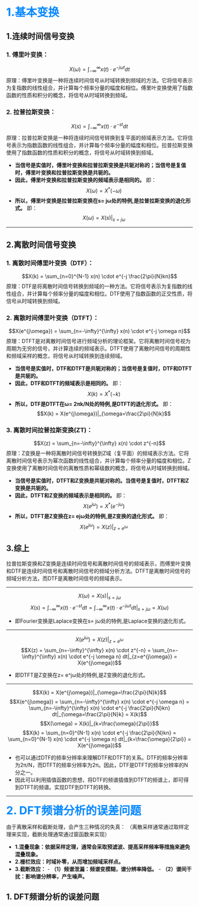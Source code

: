 <span style="color:#0089ff; font-size: 30px; font-weight: bold">
1.基本变换
</span>

## 1.连续时间信号变换

### 1. 傅里叶变换：
   $$X(\omega) = \int_{-\infty}^{\infty} x(t) \cdot e^{-j \omega t} dt$$
      原理：傅里叶变换是一种将连续时间信号从时域转换到频域的方法。它将信号表示为复指数的线性组合，并计算每个频率分量的幅度和相位。傅里叶变换使用了指数函数的性质和积分的概念，将信号从时域转换到频域。

### 2. 拉普拉斯变换：
   $$X(s) = \int_{-\infty}^{\infty} x(t) \cdot e^{-st} dt$$
      原理：拉普拉斯变换是一种将连续时间信号转换到复平面的频域表示方法。它将信号表示为指数函数的线性组合，并计算每个频率分量的幅度和相位。拉普拉斯变换使用了指数函数的性质和积分的概念，将信号从时域转换到频域。



- **当信号是实值时，傅里叶变换和拉普拉斯变换是共轭对称的；当信号是复值时，傅里叶变换和拉普拉斯变换是共轭的。**
- **因此，傅里叶变换和拉普拉斯变换的频域表示是相同的。**
即： $$X(\omega) = X^*(-\omega)$$
- **所以，傅里叶变换是拉普拉斯变换在s= jω处的特例,是拉普拉斯变换的退化形式。**
即： $$X(\omega) = X(s)|_{s=j\omega}$$

----

## 2.离散时间信号变换

### 1. 离散时间傅里叶变换（DTF）：
   $$X(k) = \sum_{n=0}^{N-1} x(n) \cdot e^{-j \frac{2\pi}{N}kn}$$
      原理：DTF是将离散时间信号转换到频域的一种方法。它将信号表示为复指数的线性组合，并计算每个频率分量的幅度和相位。DTF使用了指数函数的正交性质，将信号从时域转换到频域。

### 2. 离散时间傅里叶变换（DTFT）：
   $$X(e^{j\omega}) = \sum_{n=-\infty}^{\infty} x(n) \cdot e^{-j \omega n}$$
      原理：DTFT是对离散时间信号进行频域分析的理论框架。它将离散时间信号视为周期为无穷的信号，并计算连续的频域表示。DTFT使用了离散时间信号的周期性和频域采样的概念，将信号从时域转换到连续频域。


- **当信号是实值时，DTF和DTFT是共轭对称的；当信号是复值时，DTF和DTFT是共轭的。**
- **因此，DTF和DTFT的频域表示是相同的。**
即： $$X(k) = X^*(-k)$$
- **所以，DTF是DTFT在ω= 2πk/N处的特例,是DTFT的退化形式。**
即： $$X(k) = X(e^{j\omega})|_{\omega=\frac{2\pi}{N}k}$$


### 3. 离散时间拉普拉斯变换(ZT)：
   $$X(z) = \sum_{n=-\infty}^{\infty} x(n) \cdot z^{-n}$$
      原理：Z变换是一种将离散时间信号转换到Z域（复平面）的频域表示方法。它将离散时间信号表示为幂次函数的线性组合，并计算每个频率分量的幅度和相位。Z变换使用了离散时间信号的离散性质和幂级数的概念，将信号从时域转换到频域。

- **当信号是实值时，DTFT和Z变换是共轭对称的。当信号是复值时，DTFT和Z变换是共轭的。**
- **因此，DTFT和Z变换的频域表示是相同的。**
即： $$X(e^{j\omega}) = X^*(e^{-j\omega})$$
- **所以，DTFT是Z变换在z= ejω处的特例,是Z变换的退化形式。**
即： $$X(e^{j\omega}) = X(z)|_{z=e^{j\omega}}$$



## 3.综上
拉普拉斯变换和Z变换是连续时间信号和离散时间信号的频域表示，而傅里叶变换和DTF是连续时间信号和离散时间信号的频域分析方法。DTFT是离散时间信号的频域分析方法，而DTF是离散时间信号的频域表示。

----
$$X(\omega) = X(s)|_{s=j\omega}$$
$$X(s) = \int_{-\infty}^{\infty} x(t) \cdot e^{-st} dt = \int_{-\infty}^{\infty} x(t) \cdot e^{-j \omega t} dt|_{s=j\omega} = X(\omega)$$
- 即Fourier变换是Laplace变换在s= jω处的特例,是Laplace变换的退化形式。
----
$$X(e^{j\omega}) = X(z)|_{z=e^{j\omega}}$$
$$X(z) = \sum_{n=-\infty}^{\infty} x(n) \cdot z^{-n} = \sum_{n=-\infty}^{\infty} x(n) \cdot e^{-j \omega n} dt|_{z=e^{j\omega}} = X(e^{j\omega})$$
- 即DTFT是Z变换在z= e^jω处的特例,是Z变换的退化形式。
----
$$X(k) = X(e^{j\omega})|_{\omega=\frac{2\pi}{N}k}$$
$$X(e^{j\omega}) = \sum_{n=-\infty}^{\infty} x(n) \cdot e^{-j \omega n} = \sum_{n=-\infty}^{\infty} x(n) \cdot e^{-j \frac{2\pi}{N}kn} dt|_{\omega=\frac{2\pi}{N}k} = X(k)$$
$$X(\omega) = X(k)|_{k=\frac{\omega}{2\pi}}$$
$$X(k) = \sum_{n=0}^{N-1} x(n) \cdot e^{-j \frac{2\pi}{N}kn} = \sum_{n=0}^{N-1} x(n) \cdot e^{-j \omega n} dt|_{k=\frac{\omega}{2\pi}} = X(e^{j\omega})$$
- 也可以通过DTF的频率分辨率来理解DTF和DTFT的关系。DTF的频率分辨率为2π/N，而DTFT的频率分辨率为2π。因此，DTF是DTFT的频率分辨率的N分之一。
- 因此可以利用插值函数的思想，将DTF的频谱插值到DTFT的频谱上，即可得到DTFT的频谱。实现DTF到DTFT的转换。
----


<span style="color:#0089ff; font-size: 30px; font-weight: bold">
2. DFT频谱分析的误差问题
</span>

由于离散采样和截断处理，会产生三种情况的失真：
（离散采样通常通过取样定理来实现，截断处理通常通过窗函数来实现）
- **1.混叠现象：依据采样定理，通常会采取预滤波、提高采样频率等措施来避免混叠现象。**
- **2.栅栏效应：时域补零，从而增加频域采样点。**
- **3.截断效应：**
      - **（1）频谱泄漏：频谱变模糊，谱分辨率降低。**
      - **（2）谱间干扰：影响谱分辨率，产生噪声。**


## 1. DFT频谱分析的误差问题